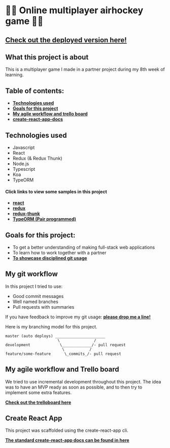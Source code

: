 # 🥅🏒 Online multiplayer airhockey game 🏒🥅


## [Check out the deployed version here!](https://shrekball.netlify.com)
## What this project is about

This is a multiplayer game I made in a partner project during my 8th week of learning.

## Table of contents:

- **[Technologies used](#technologies-used)**
- **[Goals for this project](#goals-for-this-project)**
- **[My agile workflow and trello board](#my-agile-workflow-and-trello-board)**
- **[create-react-app-docs](#create-react-app)**

## Technologies used
 - Javascript
 - React
 - Redux (& Redux Thunk)
 - Node.js
 - Typescript
 - Koa
 - TypeORM

#### Click links to view some samples in this project

- **[react](multiplayer-game/client/src/components/PlayerOneContainer.js)**  
- **[redux](multiplayer-game/client/src/reducers/puck.js)**  
- **[redux-thunk](multiplayer-game/client/src/actions/player.js)**  
- **[TypeORM (Pair programmed)](multiplayer-game/server/src/users/controller.ts)**  

## Goals for this project:

- To get a better understanding of making full-stack web applications
- To learn how to work together with a partner
- **[To showcase disciplined git usage](#my-git-workflow)**

## My git workflow

In this project I tried to use:

- Good commit messages
- Well named branches
- Pull requests with summaries

If you have feedback to improve my git usage: **[please drop me a line!](https://www.linkedin.com/in/charlescallaghan89/)** 

Here is my branching model for this project.

```
master (auto deploys) ______________________
                       \               /
development             \_____________/- pull request
                         \           /
feature/some-feature      \_commits_/- pull request
```

## My agile workflow and Trello board

We tried to use incremental development throughout this project. The idea was to have an MVP ready as soon as possible, and to then try to implement some extra features.

**[Check out the trelloboard here](https://trello.com/b/MgyeVHAo/multiplayer-game)**

## Create React App

This project was scaffolded using the create-react-app cli. 

**[The standard create-react-app docs can be found in here](./create-react-app-docs.md)**
